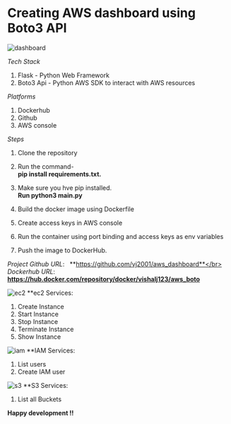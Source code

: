 # Creating AWS dashboard using Boto3 API
![dashboard](https://user-images.githubusercontent.com/42600392/165296408-9ddf572b-0ff5-412d-89a7-93c6e83df952.png)

*Tech Stack*
1. Flask - Python Web Framework
2. Boto3 Api - Python AWS SDK to interact with AWS resources

*Platforms*
1. Dockerhub
2. Github
3. AWS console

*Steps*

1. Clone the repository
2. Run the command- </br>
   **pip install requirements.txt.** 
   
3. Make sure you hve pip installed.</br>
   **Run python3 main.py**
   
4. Build the docker image using Dockerfile

5. Create access keys in AWS console

6. Run the container using port binding and access keys as env variables
 
7. Push the image to DockerHub.

*Project Github URL*: &nbsp; **https://github.com/vj2001/aws_dashboard**</br>
*Dockerhub URL*:&nbsp;&nbsp; **https://hub.docker.com/repository/docker/vishalj123/aws_boto**

![ec2](https://user-images.githubusercontent.com/42600392/165295955-a07f6b51-fa0e-4c82-9f96-71cb7bdb45b4.png)
**ec2 Services:
1. Create Instance
2. Start Instance
3. Stop Instance
4. Terminate Instance
5. Show Instance

![iam](https://user-images.githubusercontent.com/42600392/165296085-967e370a-e68f-4f34-b66a-182ff432791d.png)
**IAM Services:
1. List users
2. Create IAM user

![s3](https://user-images.githubusercontent.com/42600392/165296157-276abe7d-d0b7-4a2e-bbfd-5b42103827a3.png)
**S3 Services:
1. List all Buckets

**Happy development !!**
